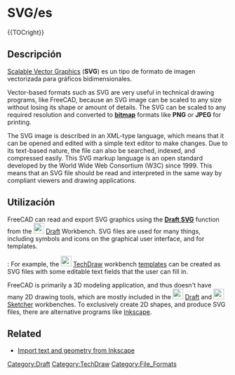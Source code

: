 # SVG/es

 {{TOCright}}

## Descripción

[Scalable Vector Graphics](https://en.wikipedia.org/wiki/Scalable_Vector_Graphics) (**SVG**) es un tipo de formato de imagen vectorizada para gráficos bidimensionales.

Vector-based formats such as SVG are very useful in technical drawing programs, like FreeCAD, because an SVG image can be scaled to any size without losing its shape or amount of details. The SVG can be scaled to any required resolution and converted to [**bitmap**](bitmap.md) formats like **PNG** or **JPEG** for printing.

The SVG image is described in an XML-type language, which means that it can be opened and edited with a simple text editor to make changes. Due to its text-based nature, the file can also be searched, indexed, and compressed easily. This SVG markup language is an open standard developed by the World Wide Web Consortium (W3C) since 1999. This means that an SVG file should be read and interpreted in the same way by compliant viewers and drawing applications.

## Utilización

FreeCAD can read and export SVG graphics using the [**Draft SVG**](Draft_SVG.md) function from the <img alt="" src=images/Workbench_Draft.svg  style="width:24px;"> [Draft](Draft_Workbench.md) Workbench. SVG files are used for many things, including symbols and icons on the graphical user interface, and for templates.

:   For example, the <img alt="" src=images/Workbench_TechDraw.svg  style="width:24px;"> [TechDraw](TechDraw_Workbench.md) workbench [templates](TechDraw_Templates.md) can be created as SVG files with some editable text fields that the user can fill in.

FreeCAD is primarily a 3D modeling application, and thus doesn\'t have many 2D drawing tools, which are mostly included in the <img alt="" src=images/Workbench_Draft.svg  style="width:24px;"> [Draft](Draft_Workbench.md) and <img alt="" src=images/Workbench_Sketcher.svg  style="width:24px;"> [Sketcher](Sketcher_Workbench.md) workbenches. To exclusively create 2D shapes, and produce SVG files, there are alternative programs like [Inkscape](https://en.wikipedia.org/wiki/Inkscape).

## Related

-   [Import text and geometry from Inkscape](Import_text_and_geometry_from_Inkscape.md)



[Category:Draft](Category:Draft.md) [Category:TechDraw](Category:TechDraw.md) [Category:File\_Formats](Category:File_Formats.md)
